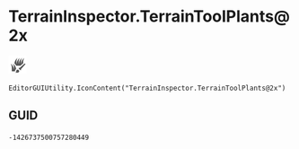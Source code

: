 # TerrainInspector.TerrainToolPlants@2x
![](/img/TerrainInspector.TerrainToolPlants@2x.png)

``` CSharp
EditorGUIUtility.IconContent("TerrainInspector.TerrainToolPlants@2x")
```
## GUID
```
-1426737500757280449
```
